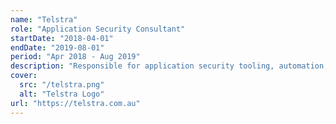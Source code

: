```yaml
---
name: "Telstra"
role: "Application Security Consultant"
startDate: "2018-04-01"
endDate: "2019-08-01"
period: "Apr 2018 - Aug 2019"
description: "Responsible for application security tooling, automation, maintenance, reporting, training and helping developers with triaging/remediation."
cover:
  src: "/telstra.png"
  alt: "Telstra Logo"
url: "https://telstra.com.au"
---
```

